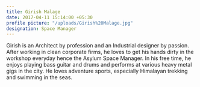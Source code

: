 ```yaml
---
title: Girish Malage
date: 2017-04-11 15:14:00 +05:30
profile picture: "/uploads/Girish%20Malage.jpg"
designation: Space Manager
---
```


Girish is an Architect by profession and an Industrial designer by passion. After working in clean corporate firms, he loves to get his hands dirty in the workshop everyday hence the Asylum Space Manager. In his free time, he enjoys playing bass guitar and drums and performs at various heavy metal gigs in the city. He loves adventure sports, especially Himalayan trekking and swimming in the seas.